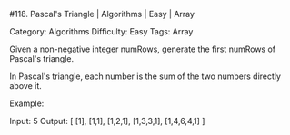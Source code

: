 #118. Pascal's Triangle | Algorithms | Easy | Array

Category: Algorithms
Difficulty: Easy
Tags: Array

Given a non-negative integer numRows, generate the first numRows of Pascal's triangle.


In Pascal's triangle, each number is the sum of the two numbers directly above it.

Example:


Input: 5
Output:
[
     [1],
    [1,1],
   [1,2,1],
  [1,3,3,1],
 [1,4,6,4,1]
]


